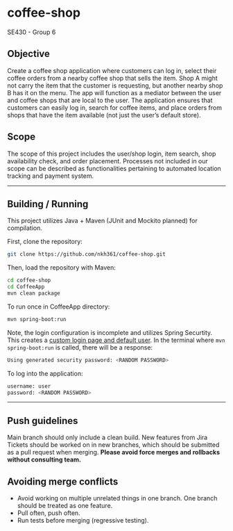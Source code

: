 # coffee-shop
SE430 - Group 6

## Objective
Create a coffee shop application where customers can log in, select their coffee
orders from a nearby coffee shop that sells the item. Shop A might not carry the item that
the customer is requesting, but another nearby shop B has it on the menu. The app will
function as a mediator between the user and coffee shops that are local to the user. The
application ensures that customers can easily log in, search for coffee items, and place
orders from shops that have the item available (not just the user’s default store).

## Scope
The scope of this project includes the user/shop login, item search, shop availability check, and order placement.
Processes not included in our scope can be described as functionalities pertaining to automated location tracking and payment system.

---

## Building / Running
This project utilizes Java + Maven (JUnit and Mockito planned) for compilation.

First, clone the repository:
```bash
git clone https://github.com/nkh361/coffee-shop.git
```

Then, load the repository with Maven:
```bash
cd coffee-shop
cd CoffeeApp
mvn clean package
```

To run once in CoffeeApp directory:
```bash
mvn spring-boot:run
```
Note, the login configuration is incomplete and utilizes Spring Securtity. This creates a [custom login page and default user](https://docs.spring.io/spring-security/reference/servlet/authentication/passwords/form.html).
In the terminal where `mvn spring-boot:run` is called, there will be a response:
```bash
Using generated security password: <RANDOM PASSWORD>
```

To log into the application:
```bash
username: user
password: <RANDOM PASSWORD>
```

---

## Push guidelines
Main branch should only include a clean build.
New features from Jira Tickets should be worked on in new branches, which should be submitted as a pull request when merging.
**Please avoid force merges and rollbacks without consulting team.**

## Avoiding merge conflicts
- Avoid working on multiple unrelated things in one branch. One branch should be treated as one feature.
- Pull often, push often.
- Run tests before merging (regressive testing).
